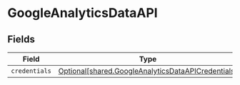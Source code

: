 # GoogleAnalyticsDataAPI


## Fields

| Field                                                                                                          | Type                                                                                                           | Required                                                                                                       | Description                                                                                                    |
| -------------------------------------------------------------------------------------------------------------- | -------------------------------------------------------------------------------------------------------------- | -------------------------------------------------------------------------------------------------------------- | -------------------------------------------------------------------------------------------------------------- |
| `credentials`                                                                                                  | [Optional[shared.GoogleAnalyticsDataAPICredentials]](../../models/shared/googleanalyticsdataapicredentials.md) | :heavy_minus_sign:                                                                                             | N/A                                                                                                            |